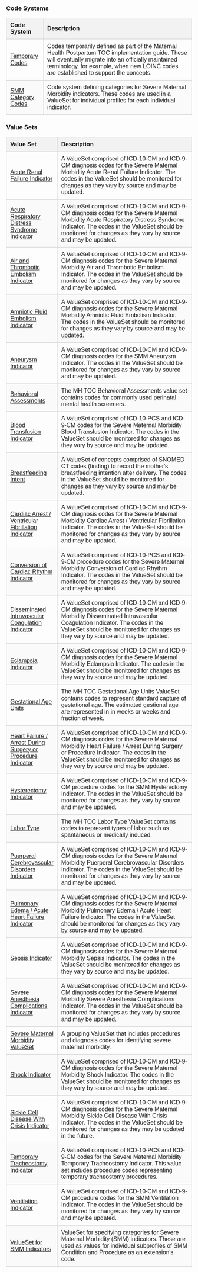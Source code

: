 <style>
   
   .terminology-table {

      width: 100%;
      border-collapse: collapse;
      font-family: Arial, sans-serif;

   }

   .terminology-table th, .terminology-table td {

      padding: 10px;
      border: 1px solid #ccc;
      text-align: left;

   }

   .terminology-table td {

      vertical-align: middle;

    }

   .terminology-table-name {

      width: 20%;
      

   }

   .terminology-table-description {

      width: 80%;

   }
   
   .terminology-table thead {

      background-color: #f2f2f2;

   }

   .terminology-table tr:nth-child(even) {

      background-color: #fafafa;

   }

</style>


### Code Systems

<table class="terminology-table">
   <thead>
      <tr>
         <th class="terminology-table-name">Code System</th>
         <th class="terminology-table-description">Description</th>
      </tr>
   </thead>
   <tbody>
      <tr>
         <td><a href="CodeSystem-mh-toc-postpartum-temp.html">Temporary Codes</a></td>
         <td>
            Codes temporarily defined as part of the Maternal Health Postpartum TOC implementation guide. These will eventually migrate into an officially maintained terminology, for example, when new LOINC codes are established to support the concepts.
         </td>
      </tr>
      <tr>
         <td><a href="CodeSystem-mh-toc-smm-category-codes.html">SMM Category Codes</a></td>
         <td>
            Code system defining categories for Severe Maternal Morbidity indicators. These codes are used in a ValueSet for individual profiles for each individual indicator.
         </td>
      </tr>
   </tbody>
</table>


### Value Sets

<table class="terminology-table">
   <thead>
      <tr>
         <th class="terminology-table-name">Value Set</th>
         <th class="terminology-table-description">Description</th>
      </tr>
   </thead>
   <tbody>
      <tr>
         <td><a href="ValueSet-mh-toc-smm-acute-renal-failure.html">Acute Renal Failure Indicator</a></td>
         <td>
            A ValueSet comprised of ICD-10-CM and ICD-9-CM diagnosis codes for the Severe Maternal Morbidity Acute Renal Failure Indicator. The codes in the ValueSet should be monitored for changes as they vary by source and may be updated.
         </td>
      </tr>
      <tr>
         <td><a href="ValueSet-mh-toc-smm-acute-respiratory-distress.html">Acute Respiratory Distress Syndrome Indicator</a></td>
         <td>
            A ValueSet comprised of ICD-10-CM and ICD-9-CM diagnosis codes for the Severe Maternal Morbidity Acute Respiratory Distress Syndrome Indicator. The codes in the ValueSet should be monitored for changes as they vary by source and may be updated.
         </td>
      </tr>
      <tr>
         <td><a href="ValueSet-mh-toc-smm-air-thrombotic-embolism.html">Air and Thrombotic Embolism Indicator</a></td>
         <td>
            A ValueSet comprised of ICD-10-CM and ICD-9-CM diagnosis codes for the Severe Maternal Morbidity Air and Thrombotic Embolism Indicator. The codes in the ValueSet should be monitored for changes as they vary by source and may be updated.
         </td>
      </tr>
      <tr>
         <td><a href="ValueSet-mh-toc-smm-amniotic-fluid-embolism.html">Amniotic Fluid Embolism Indicator</a></td>
         <td>
            A ValueSet comprised of ICD-10-CM and ICD-9-CM diagnosis codes for the Severe Maternal Morbidity Amniotic Fluid Embolism Indicator. The codes in the ValueSet should be monitored for changes as they vary by source and may be updated.
         </td>
      </tr>
      <tr>
         <td><a href="ValueSet-mh-toc-smm-aneurysm.html">Aneurysm Indicator</a></td>
         <td>
            A ValueSet comprised of ICD-10-CM and ICD-9-CM diagnosis codes for the SMM Aneurysm Indicator. The codes in the ValueSet should be monitored for changes as they vary by source and may be updated.
         </td>
      </tr>
      <tr>
         <td><a href="ValueSet-mh-toc-behavioral-assessments.html">Behavioral Assessments</a></td>
         <td>
            The MH TOC Behavioral Assessments value set contains codes for commonly used perinatal mental health screeners.  
         </td>
      </tr>
      <tr>
         <td><a href="ValueSet-mh-toc-smm-blood-transfusion.html">Blood Transfusion Indicator</a></td>
         <td>
            A ValueSet comprised of ICD-10-PCS and ICD-9-CM codes for the Severe Maternal Morbidity Blood Transfusion Indicator. The codes in the ValueSet should be monitored for changes as they vary by source and may be updated.
         </td>
      </tr>
       <tr>
         <td><a href="ValueSet-mh-toc-smm-breastfeeding-intent.html">Breastfeeding Intent</a></td>
         <td>
            A ValueSet of concepts comprised of SNOMED CT codes (finding) to record the mother's breastfeeding intention after delivery. The codes in the ValueSet should be monitored for changes as they vary by source and may be updated.
         </td>
      </tr>
      <tr>
         <td><a href="ValueSet-mh-toc-smm-cardiac-arrest.html">Cardiac Arrest / Ventricular Fibrillation Indicator</a></td>
         <td>
            A ValueSet comprised of ICD-10-CM and ICD-9-CM diagnosis codes for the Severe Maternal Morbidity Cardiac Arrest / Ventricular Fibrillation Indicator. The codes in the ValueSet should be monitored for changes as they vary by source and may be updated.
         </td>
      </tr>
      <tr>
         <td><a href="ValueSet-mh-toc-smm-conversion-cardiac-rhythm.html">Conversion of Cardiac Rhythm Indicator</a></td>
         <td>
            A ValueSet comprised of ICD-10-PCS and ICD-9-CM procedure codes for the Severe Maternal Morbidity Conversion of Cardiac Rhythm Indicator. The codes in the ValueSet should be monitored for changes as they vary by source and may be updated.
         </td>
      </tr>
      <tr>
         <td><a href="ValueSet-mh-toc-smm-intravascular-coagulation.html">Disseminated Intravascular Coagulation Indicator</a></td>
         <td>
            A ValueSet comprised of ICD-10-CM and ICD-9-CM diagnosis codes for the Severe Maternal Morbidity Disseminated Intravascular Coagulation Indicator. The codes in the ValueSet should be monitored for changes as they vary by source and may be updated.
         </td>
      </tr>
      <tr>
         <td><a href="ValueSet-mh-toc-smm-eclampsia.html">Eclampsia Indicator</a></td>
         <td>
            A ValueSet comprised of ICD-10-CM and ICD-9-CM diagnosis codes for the Severe Maternal Morbidity Eclampsia Indicator. The codes in the ValueSet should be monitored for changes as they vary by source and may be updated.
         </td>
      </tr>
      <tr>
         <td><a href="ValueSet-mh-toc-gestational-age-units.html">Gestational Age Units</a></td>
         <td>
            The MH TOC Gestational Age Units ValueSet contains codes to represent standard capture of gestational age. The estimated gestional age are represented in in weeks or weeks and fraction of week.
         </td>
      </tr>
      <tr>
         <td><a href="ValueSet-mh-toc-smm-heart-failure-arrest.html">Heart Failure / Arrest During Surgery or Procedure Indicator</a></td>
         <td>
            A ValueSet comprised of ICD-10-CM and ICD-9-CM diagnosis codes for the Severe Maternal Morbidity Heart Failure / Arrest During Surgery or Procedure Indicator. The codes in the ValueSet should be monitored for changes as they vary by source and may be updated.
         </td>
      </tr>
      <tr>
         <td><a href="ValueSet-mh-toc-smm-hysterectomy.html">Hysterectomy Indicator</a></td>
         <td>
            A ValueSet comprised of ICD-10-CM and ICD-9-CM procedure codes for the SMM Hysterectomy Indicator. The codes in the ValueSet should be monitored for changes as they vary by source and may be updated.
         </td>
      </tr>
      <tr>
         <td><a href="ValueSet-mh-toc-labor-type.html">Labor Type</a></td>
         <td>
            The MH TOC Labor Type ValueSet contains codes to represent types of labor such as spantaneous or medically induced.
         </td>
      </tr>
      <tr>
         <td><a href="ValueSet-mh-toc-smm-puerperal-cerebrovascular-disorders.html">Puerperal Cerebrovascular Disorders Indicator</a></td>
         <td>
            A ValueSet comprised of ICD-10-CM and ICD-9-CM diagnosis codes for the Severe Maternal Morbidity Puerperal Cerebrovascular Disorders Indicator. The codes in the ValueSet should be monitored for changes as they vary by source and may be updated.
         </td>
      </tr>
      <tr>
         <td><a href="ValueSet-mh-toc-smm-pulmonary-edema-acute-heart-failure.html">Pulmonary Edema / Acute Heart Failure Indicator</a></td>
         <td>
            A ValueSet comprised of ICD-10-CM and ICD-9-CM diagnosis codes for the Severe Maternal Morbidity Pulmonary Edema / Acute Heart Failure Indicator. The codes in the ValueSet should be monitored for changes as they vary by source and may be updated.
         </td>
      </tr>
      <tr>
         <td><a href="ValueSet-mh-toc-smm-sepsis.html">Sepsis Indicator</a></td>
         <td>
            A ValueSet comprised of ICD-10-CM and ICD-9-CM diagnosis codes for the Severe Maternal Morbidity Sepsis Indicator. The codes in the ValueSet should be monitored for changes as they vary by source and may be updated.
         </td>
      </tr>
      <tr>
         <td><a href="ValueSet-mh-toc-smm-anesthesia-complications.html">Severe Anesthesia Complications Indicator</a></td>
         <td>
            A ValueSet comprised of ICD-10-CM and ICD-9-CM diagnosis codes for the Severe Maternal Morbidity Severe Anesthesia Complications Indicator. The codes in the ValueSet should be monitored for changes as they vary by source and may be updated.
         </td>
      </tr>
      <tr>
         <td><a href="ValueSet-mh-toc-smm-category-group.html">Severe Maternal Morbidity ValueSet</a></td>
         <td>
            A grouping ValueSet that includes procedures and diagnosis codes for identifying severe maternal morbidity.
         </td>
      </tr>
      <tr>
         <td><a href="ValueSet-mh-toc-smm-shock.html">Shock Indicator</a></td>
         <td>
            A ValueSet comprised of ICD-10-CM and ICD-9-CM diagnosis codes for the Severe Maternal Morbidity Shock Indicator. The codes in the ValueSet should be monitored for changes as they vary by source and may be updated.
         </td>
      </tr>
      <tr>
         <td><a href="ValueSet-mh-toc-smm-sickle-cell-crisis.html">Sickle Cell Disease With Crisis Indicator</a></td>
         <td>
            A ValueSet comprised of ICD-10-CM and ICD-9-CM diagnosis codes for the Severe Maternal Morbidity Sickle Cell Disease With Crisis Indicator. The codes in the ValueSet should be monitored for changes as they may be updated in the future.
         </td>
      </tr>
      <tr>
         <td><a href="ValueSet-mh-toc-smm-temporary-tracheostomy.html">Temporary Tracheostomy Indicator</a></td>
         <td>
            A ValueSet comprised of ICD-10-PCS and ICD-9-CM codes for the Severe Maternal Morbidity Temporary Tracheostomy Indicator. This value set includes procedure codes representing temporary tracheostomy procedures.
         </td>
      </tr>
      <tr>
         <td><a href="ValueSet-mh-toc-smm-ventilation.html">Ventilation Indicator</a></td>
         <td>
            A ValueSet comprised of ICD-10-CM and ICD-9-CM procedure codes for the SMM Ventilation Indicator. The codes in the ValueSet should be monitored for changes as they vary by source and may be updated.
         </td>
      </tr>
      <tr>
         <td><a href="ValueSet-mh-toc-smm-category-values.html">ValueSet for SMM Indicators</a></td>
         <td>
            ValueSet for specifying categories for Severe Maternal Morbidity (SMM) indicators. These are used as values for individual subprofiles of SMM Condition and Procedure as an extension's code.
         </td>
      </tr>
   </tbody>
</table>



